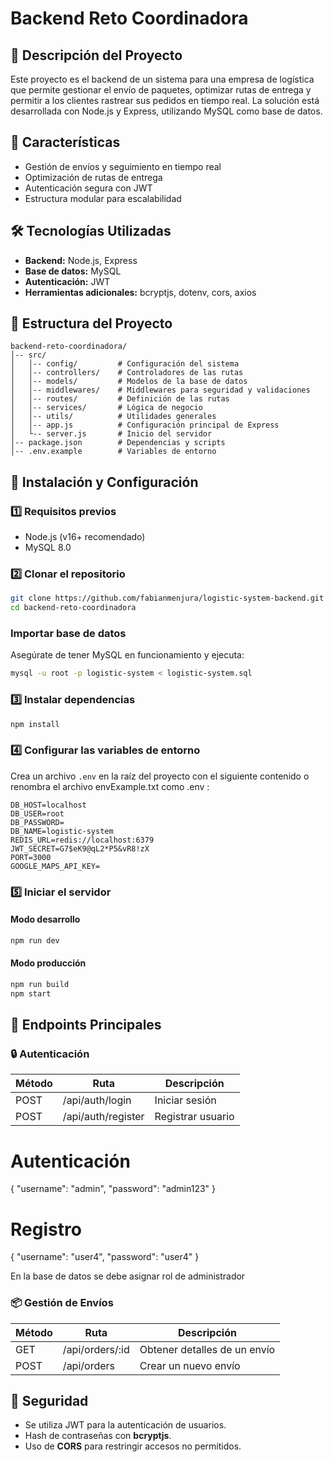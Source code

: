 # Backend Reto Coordinadora

## 📌 Descripción del Proyecto
Este proyecto es el backend de un sistema para una empresa de logística que permite gestionar el envío de paquetes, optimizar rutas de entrega y permitir a los clientes rastrear sus pedidos en tiempo real. La solución está desarrollada con Node.js y Express, utilizando MySQL como base de datos.

## 🚀 Características
- Gestión de envíos y seguimiento en tiempo real
- Optimización de rutas de entrega
- Autenticación segura con JWT
- Estructura modular para escalabilidad

## 🛠️ Tecnologías Utilizadas
- **Backend:** Node.js, Express
- **Base de datos:** MySQL
- **Autenticación:** JWT
- **Herramientas adicionales:** bcryptjs, dotenv, cors, axios

## 📂 Estructura del Proyecto
```
backend-reto-coordinadora/
│-- src/
│   │-- config/         # Configuración del sistema
│   │-- controllers/    # Controladores de las rutas
│   │-- models/         # Modelos de la base de datos
│   │-- middlewares/    # Middlewares para seguridad y validaciones
│   │-- routes/         # Definición de las rutas
│   │-- services/       # Lógica de negocio
│   │-- utils/          # Utilidades generales
│   │-- app.js          # Configuración principal de Express
│   └-- server.js       # Inicio del servidor
│-- package.json        # Dependencias y scripts
│-- .env.example        # Variables de entorno
```

## 🔧 Instalación y Configuración
### 1️⃣ Requisitos previos
- Node.js (v16+ recomendado)
- MySQL 8.0

### 2️⃣ Clonar el repositorio
```sh
git clone https://github.com/fabianmenjura/logistic-system-backend.git
cd backend-reto-coordinadora
```
###  Importar base de datos
Asegúrate de tener MySQL en funcionamiento y ejecuta:
```sh
mysql -u root -p logistic-system < logistic-system.sql
```

### 3️⃣ Instalar dependencias
```sh
npm install
```

### 4️⃣ Configurar las variables de entorno
Crea un archivo `.env` en la raíz del proyecto con el siguiente contenido o renombra el archivo envExample.txt como .env :
```env
DB_HOST=localhost
DB_USER=root
DB_PASSWORD=
DB_NAME=logistic-system
REDIS_URL=redis://localhost:6379
JWT_SECRET=G7$eK9@qL2*P5&vR8!zX
PORT=3000
GOOGLE_MAPS_API_KEY=
```



### 5️⃣ Iniciar el servidor
#### Modo desarrollo
```sh
npm run dev
```
#### Modo producción
```sh
npm run build
npm start
```

## 📡 Endpoints Principales
### 🔒 Autenticación
| Método | Ruta           | Descripción |
|--------|--------------|-------------|
| POST   | /api/auth/login  | Iniciar sesión |
| POST   | /api/auth/register | Registrar usuario |

# Autenticación
{
    "username": "admin",
    "password": "admin123"
}



# Registro

{
    "username": "user4",
    "password": "user4"
}

En la base de datos se debe asignar rol de administrador 
### 📦 Gestión de Envíos
| Método | Ruta                | Descripción |
|--------|--------------------|-------------|
| GET    | /api/orders/:id        | Obtener detalles de un envío |
| POST   | /api/orders            | Crear un nuevo envío |

## 🔐 Seguridad
- Se utiliza JWT para la autenticación de usuarios.
- Hash de contraseñas con **bcryptjs**.
- Uso de **CORS** para restringir accesos no permitidos.
